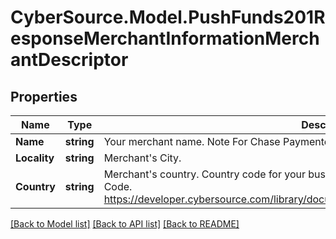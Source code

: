 # CyberSource.Model.PushFunds201ResponseMerchantInformationMerchantDescriptor
## Properties

Name | Type | Description | Notes
------------ | ------------- | ------------- | -------------
**Name** | **string** | Your merchant name.  Note For Chase Paymentech, the maximum data length is 22.  | [optional] 
**Locality** | **string** | Merchant&#39;s City.  | [optional] 
**Country** | **string** | Merchant&#39;s country. Country code for your business location.  ISO Standard Alpha Country Code.  https://developer.cybersource.com/library/documentation/sbc/quickref/countries_alpha_list.pdf  | [optional] 

[[Back to Model list]](../README.md#documentation-for-models) [[Back to API list]](../README.md#documentation-for-api-endpoints) [[Back to README]](../README.md)

